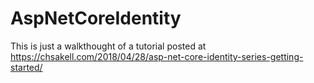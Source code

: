 # AspNetCoreIdentity
This is just a walkthought of a tutorial posted at https://chsakell.com/2018/04/28/asp-net-core-identity-series-getting-started/